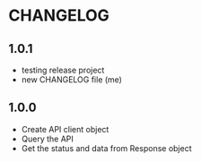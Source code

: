 # CHANGELOG

## 1.0.1

* testing release project
* new CHANGELOG file (me)

## 1.0.0

* Create API client object
* Query the API
* Get the status and data from Response object
